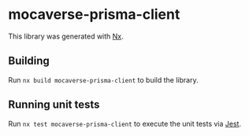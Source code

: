 # mocaverse-prisma-client

This library was generated with [Nx](https://nx.dev).

## Building

Run `nx build mocaverse-prisma-client` to build the library.

## Running unit tests

Run `nx test mocaverse-prisma-client` to execute the unit tests via [Jest](https://jestjs.io).
